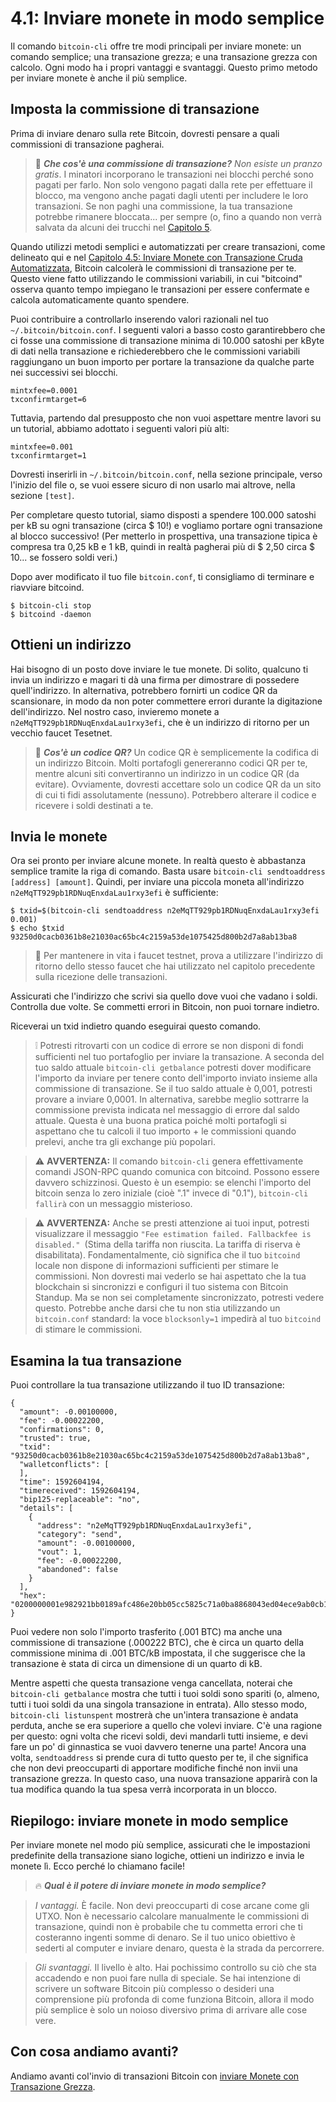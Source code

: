 # 4.1: Inviare monete in modo semplice

Il comando `bitcoin-cli` offre tre modi principali per inviare monete: un comando semplice; una transazione grezza; e una transazione grezza con calcolo. Ogni modo ha i propri vantaggi e svantaggi. Questo primo metodo per inviare monete è anche il più semplice.

## Imposta la commissione di transazione

Prima di inviare denaro sulla rete Bitcoin, dovresti pensare a quali commissioni di transazione pagherai.

> :book: ***Che cos'è una commissione di transazione?*** _Non esiste un pranzo gratis_. I minatori incorporano le transazioni nei blocchi perché sono pagati per farlo. Non solo vengono pagati dalla rete per effettuare il blocco, ma vengono anche pagati dagli utenti per includere le loro transazioni. Se non paghi una commissione, la tua transazione potrebbe rimanere bloccata... per sempre (o, fino a quando non verrà salvata da alcuni dei trucchi nel [Capitolo 5](05_0_Controllare_Transazioni_Bitcoin.md).

Quando utilizzi metodi semplici e automatizzati per creare transazioni, come delineato qui e nel [Capitolo 4.5: Inviare Monete con Transazione Cruda Automatizzata](04_5_Inviare_Monete_con_Transazione_Cruda_Automatizzata.md), Bitcoin calcolerà le commissioni di transazione per te. Questo viene fatto utilizzando le commissioni variabili, in cui "bitcoind" osserva quanto tempo impiegano le transazioni per essere confermate e calcola automaticamente quanto spendere.

Puoi contribuire a controllarlo inserendo valori razionali nel tuo `~/.bitcoin/bitcoin.conf`. I seguenti valori a basso costo garantirebbero che ci fosse una commissione di transazione minima di 10.000 satoshi per kByte di dati nella transazione e richiederebbero che le commissioni variabili raggiungano un buon importo per portare la transazione da qualche parte nei successivi sei blocchi.
```
mintxfee=0.0001
txconfirmtarget=6
```
Tuttavia, partendo dal presupposto che non vuoi aspettare mentre lavori su un tutorial, abbiamo adottato i seguenti valori più alti:
```
mintxfee=0.001
txconfirmtarget=1
```
Dovresti inserirli in `~/.bitcoin/bitcoin.conf`, nella sezione principale, verso l'inizio del file o, se vuoi essere sicuro di non usarlo mai altrove, nella sezione `[test]`.

Per completare questo tutorial, siamo disposti a spendere 100.000 satoshi per kB su ogni transazione (circa $ 10!) e vogliamo portare ogni transazione al blocco successivo! (Per metterlo in prospettiva, una transazione tipica è compresa tra 0,25 kB e 1 kB, quindi in realtà pagherai più di $ 2,50 circa $ 10... se fossero soldi veri.)

Dopo aver modificato il tuo file `bitcoin.conf`, ti consigliamo di terminare e riavviare bitcoind.


```
$ bitcoin-cli stop
$ bitcoind -daemon
```

## Ottieni un indirizzo

Hai bisogno di un posto dove inviare le tue monete. Di solito, qualcuno ti invia un indirizzo e magari ti dà una firma per dimostrare di possedere quell'indirizzo. In alternativa, potrebbero fornirti un codice QR da scansionare, in modo da non poter commettere errori durante la digitazione dell'indirizzo. Nel nostro caso, invieremo monete a `n2eMqTT929pb1RDNuqEnxdaLau1rxy3efi`, che è un indirizzo di ritorno per un vecchio faucet Tesetnet.

> :book: ***Cos'è un codice QR?*** Un codice QR è semplicemente la codifica di un indirizzo Bitcoin. Molti portafogli genereranno codici QR per te, mentre alcuni siti convertiranno un indirizzo in un codice QR (da evitare). Ovviamente, dovresti accettare solo un codice QR da un sito di cui ti fidi assolutamente (nessuno). Potrebbero alterare il codice e ricevere i soldi destinati a te.

## Invia le monete

Ora sei pronto per inviare alcune monete. In realtà questo è abbastanza semplice tramite la riga di comando. Basta usare `bitcoin-cli sendtoaddress [address] [amount]`. Quindi, per inviare una piccola moneta all'indirizzo `n2eMqTT929pb1RDNuqEnxdaLau1rxy3efi` è sufficiente:
```
$ txid=$(bitcoin-cli sendtoaddress n2eMqTT929pb1RDNuqEnxdaLau1rxy3efi 0.001)
$ echo $txid
93250d0cacb0361b8e21030ac65bc4c2159a53de1075425d800b2d7a8ab13ba8
```
> 🙏 Per mantenere in vita i faucet testnet, prova a utilizzare l'indirizzo di ritorno dello stesso faucet che hai utilizzato nel capitolo precedente sulla ricezione delle transazioni.

Assicurati che l'indirizzo che scrivi sia quello dove vuoi che vadano i soldi. Controlla due volte. Se commetti errori in Bitcoin, non puoi tornare indietro.

Riceverai un txid indietro quando eseguirai questo comando.

> ❕ Potresti ritrovarti con un codice di errore se non disponi di fondi sufficienti nel tuo portafoglio per inviare la transazione. A seconda del tuo saldo attuale `bitcoin-cli getbalance` potresti dover modificare l'importo da inviare per tenere conto dell'importo inviato insieme alla commissione di transazione. Se il tuo saldo attuale è 0,001, potresti provare a inviare 0,0001. In alternativa, sarebbe meglio sottrarre la commissione prevista indicata nel messaggio di errore dal saldo attuale. Questa è una buona pratica poiché molti portafogli si aspettano che tu calcoli il tuo importo + le commissioni quando prelevi, anche tra gli exchange più popolari.

> :warning: **AVVERTENZA:** Il comando `bitcoin-cli` genera effettivamente comandi JSON-RPC quando comunica con bitcoind. Possono essere davvero schizzinosi. Questo è un esempio: se elenchi l'importo del bitcoin senza lo zero iniziale (cioè ".1" invece di "0.1"), `bitcoin-cli fallirà` con un messaggio misterioso.

> :warning: **AVVERTENZA:** Anche se presti attenzione ai tuoi input, potresti visualizzare il messaggio `"Fee estimation failed. Fallbackfee is disabled." `(Stima della tariffa non riuscita. La tariffa di riserva è disabilitata). Fondamentalmente, ciò significa che il tuo `bitcoind` locale non dispone di informazioni sufficienti per stimare le commissioni. Non dovresti mai vederlo se hai aspettato che la tua blockchain si sincronizzi e configuri il tuo sistema con Bitcoin Standup. Ma se non sei completamente sincronizzato, potresti vedere questo. Potrebbe anche darsi che tu non stia utilizzando un `bitcoin.conf` standard: la voce `blocksonly=1` impedirà al tuo `bitcoind` di stimare le commissioni.

## Esamina la tua transazione

Puoi controllare la tua transazione utilizzando il tuo ID transazione:

```
{
  "amount": -0.00100000,
  "fee": -0.00022200,
  "confirmations": 0,
  "trusted": true,
  "txid": "93250d0cacb0361b8e21030ac65bc4c2159a53de1075425d800b2d7a8ab13ba8",
  "walletconflicts": [
  ],
  "time": 1592604194,
  "timereceived": 1592604194,
  "bip125-replaceable": "no",
  "details": [
    {
      "address": "n2eMqTT929pb1RDNuqEnxdaLau1rxy3efi",
      "category": "send",
      "amount": -0.00100000,
      "vout": 1,
      "fee": -0.00022200,
      "abandoned": false
    }
  ],
  "hex": "0200000001e982921bb0189afc486e20bb05cc5825c71a0ba8868043ed04ece9ab0cb12a8e010000006a47304402200fc493a01c5c9d9574f7c321cee6880f7f1df847be71039e2d996f7f75c17b3d02203057f5baa48745ba7ab5f1d4eed11585bd8beab838b1ca03a4138516fe52b3b8012102fd5740996d853ea51a6904cf03257fc11204b0179f344c49739ec5b20b39c9bafeffffff02e8640d0000000000160014d37b6ae4a917bcc873f6395741155f565e2dc7c4a0860100000000001976a914e7c1345fc8f87c68170b3aa798a956c2fe6a9eff88ac780b1b00"
}
```
Puoi vedere non solo l'importo trasferito (.001 BTC) ma anche una commissione di transazione (.000222 BTC), che è circa un quarto della commissione minima di .001 BTC/kB impostata, il che suggerisce che la transazione è stata di circa un dimensione di un quarto di kB.

Mentre aspetti che questa transazione venga cancellata, noterai che `bitcoin-cli getbalance` mostra che tutti i tuoi soldi sono spariti (o, almeno, tutti i tuoi soldi da una singola transazione in entrata). Allo stesso modo, `bitcoin-cli listunspent` mostrerà che un'intera transazione è andata perduta, anche se era superiore a quello che volevi inviare. C'è una ragione per questo: ogni volta che ricevi soldi, devi mandarli tutti insieme, e devi fare un po' di ginnastica se vuoi davvero tenerne una parte! Ancora una volta, `sendtoaddress` si prende cura di tutto questo per te, il che significa che non devi preoccuparti di apportare modifiche finché non invii una transazione grezza. In questo caso, una nuova transazione apparirà con la tua modifica quando la tua spesa verrà incorporata in un blocco.

## Riepilogo: inviare monete in modo semplice

Per inviare monete nel modo più semplice, assicurati che le impostazioni predefinite della transazione siano logiche, ottieni un indirizzo e invia le monete lì. Ecco perché lo chiamano facile!

> :fire: ***Qual è il potere di inviare monete in modo semplice?***

> _I vantaggi._ È facile. Non devi preoccuparti di cose arcane come gli UTXO. Non è necessario calcolare manualmente le commissioni di transazione, quindi non è probabile che tu commetta errori che ti costeranno ingenti somme di denaro. Se il tuo unico obiettivo è sederti al computer e inviare denaro, questa è la strada da percorrere.

> _Gli svantaggi._ Il livello è alto. Hai pochissimo controllo su ciò che sta accadendo e non puoi fare nulla di speciale. Se hai intenzione di scrivere un software Bitcoin più complesso o desideri una comprensione più profonda di come funziona Bitcoin, allora il modo più semplice è solo un noioso diversivo prima di arrivare alle cose vere.

## Con cosa andiamo avanti?

Andiamo avanti col'invio di transazioni Bitcoin con [inviare Monete con Transazione Grezza](04_4_inviare_Monete_con_Transazione_Grezza.md).
